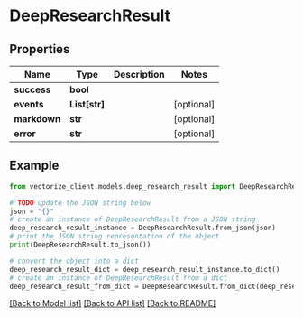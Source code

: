 # DeepResearchResult


## Properties

Name | Type | Description | Notes
------------ | ------------- | ------------- | -------------
**success** | **bool** |  | 
**events** | **List[str]** |  | [optional] 
**markdown** | **str** |  | [optional] 
**error** | **str** |  | [optional] 

## Example

```python
from vectorize_client.models.deep_research_result import DeepResearchResult

# TODO update the JSON string below
json = "{}"
# create an instance of DeepResearchResult from a JSON string
deep_research_result_instance = DeepResearchResult.from_json(json)
# print the JSON string representation of the object
print(DeepResearchResult.to_json())

# convert the object into a dict
deep_research_result_dict = deep_research_result_instance.to_dict()
# create an instance of DeepResearchResult from a dict
deep_research_result_from_dict = DeepResearchResult.from_dict(deep_research_result_dict)
```
[[Back to Model list]](../README.md#documentation-for-models) [[Back to API list]](../README.md#documentation-for-api-endpoints) [[Back to README]](../README.md)


